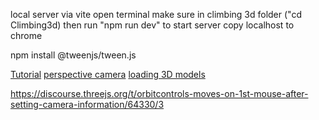 local server via vite
open terminal
make sure in climbing 3d folder ("cd Climbing3d)
then run "npm run dev" to start server
copy localhost to chrome

npm install @tweenjs/tween.js

[Tutorial](https://www.youtube.com/watch?v=_OwJV2xL8M8&t=110s)
[perspective camera](https://threejs.org/docs/#api/en/cameras/PerspectiveCamera)
[loading 3D models](https://threejs.org/docs/#manual/en/introduction/Loading-3D-models)

https://discourse.threejs.org/t/orbitcontrols-moves-on-1st-mouse-after-setting-camera-information/64330/3